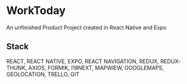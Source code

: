 # WorkToday

An unfinished Product Project created in React Native and Expo

## Stack

REACT, REACT NATIVE, EXPO, REACT NAVIGATION, REDUX, REDUX-THUNK, AXIOS, FORMIK, I18NEXT, MAPWIEW, GOOGLEMAPS, GEOLOCATION, TRELLO, GIT
